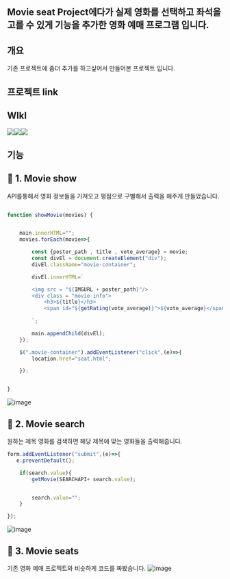 ## Movie seat Project에다가 실제 영화를 선택하고 좌석을 고를 수 있게 기능을 추가한 영화 예매 프로그램 입니다. 

## 개요
기존 프로젝트에 좀더 추가를 하고싶어서 만들어본 프로젝트 입니다.

## 프로젝트 link


## Wlkl
<img src="https://img.shields.io/badge/html-E34F26?style=for-the-badge&logo=html5&logoColor=white"><img src="https://img.shields.io/badge/css-1572B6?style=for-the-badge&logo=css3&logoColor=white"><img src="https://img.shields.io/badge/javascript-F7DF1E?style=for-the-badge&logo=javascript&logoColor=black">


## 기능

## 📃 1. Movie show
API를통해서 영화 정보들을 가져오고  평점으로 구별해서 출력을 해주게 만들었습니다.

```javascript

function showMovie(movies) {


    main.innerHTML="";
    movies.forEach(movie=>{

        const {poster_path , title , vote_average} = movie;
        const divEl = document.createElement("div");
        divEl.className="movie-container";

        divEl.innerHTML=`

        <img src = "${IMGURL + poster_path}"/>
        <div class = "movie-info">
            <h3>${title}</h3>
            <span id="${getRating(vote_average)}">${vote_average}</span>
            
        `;

        main.appendChild(divEl);
    });

    $(".movie-container").addEventListener("click",(e)=>{
        location.href="seat.html";

    });


}
```

![image](https://user-images.githubusercontent.com/74364667/149247942-dd0d4057-587d-45f5-ad4d-973624d41ae1.png)




## 📃 2. Movie search
원하는 제목 영화를 검색하면 해당 제목에 맞는 영화들을 출력해줍니다.

```javascript
form.addEventListener("submit",(e)=>{
   e.preventDefault();

    if(search.value){
        getMovie(SEARCHAPI+ search.value);


        search.value="";
    }

});

```
![image](https://user-images.githubusercontent.com/74364667/149248016-fdeedb75-8509-4bc3-a2ed-604d7f961567.png)


## 📃 3. Movie seats
기존 영화 예매 프로젝트와 비슷하게 코드를 짜봤습니다.
![image](https://user-images.githubusercontent.com/74364667/149248085-c57e13e3-634e-43c2-8494-b611acaf8633.png)
